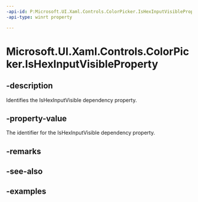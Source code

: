 ```yaml
---
-api-id: P:Microsoft.UI.Xaml.Controls.ColorPicker.IsHexInputVisibleProperty
-api-type: winrt property

---
```

<!-- Property syntax.
public DependencyProperty IsHexInputVisibleProperty { get; }
-->

# Microsoft.UI.Xaml.Controls.ColorPicker.IsHexInputVisibleProperty


## -description

Identifies the IsHexInputVisible dependency property.


## -property-value

The identifier for the IsHexInputVisible dependency property.


## -remarks


## -see-also


## -examples


